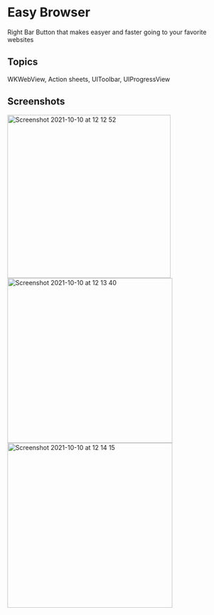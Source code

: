 # Easy Browser

Right Bar Button that makes easyer and faster going  to your favorite websites 

## Topics 

WKWebView, Action sheets, UIToolbar, UIProgressView

## Screenshots 


<img width="367" alt="Screenshot 2021-10-10 at 12 12 52" src="https://user-images.githubusercontent.com/79315087/136692176-bc0eb7ec-2dc4-4ed1-b629-cbe16b7800ec.png"><img width="371" alt="Screenshot 2021-10-10 at 12 13 40" src="https://user-images.githubusercontent.com/79315087/136692180-85c51fab-8837-4ff9-9589-4ee68263f49d.png"><img width="371" alt="Screenshot 2021-10-10 at 12 14 15" src="https://user-images.githubusercontent.com/79315087/136692182-89b9c188-e05e-40cf-8e4a-75ac69630ec2.png">



